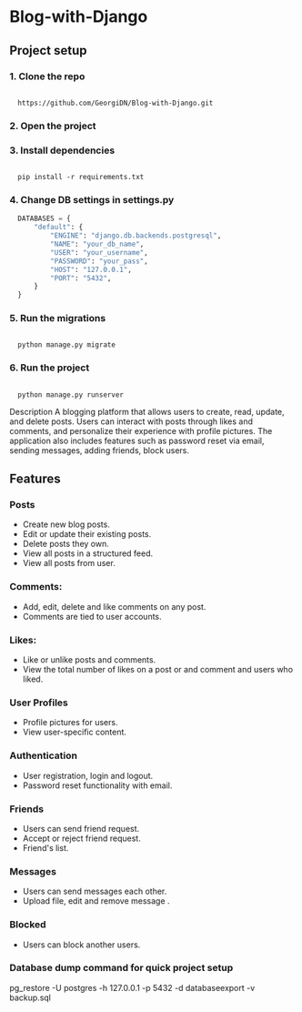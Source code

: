 # Blog-with-Django

## Project setup

### 1. Clone the repo
   
  ```terminal

    https://github.com/GeorgiDN/Blog-with-Django.git

  ```

### 2. Open the project


### 3. Install dependencies
 
   ```terminal
   
     pip install -r requirements.txt
  
   ```

### 4. Change DB settings in settings.py

  ```py
    DATABASES = {
        "default": {
            "ENGINE": "django.db.backends.postgresql",
            "NAME": "your_db_name",
            "USER": "your_username",
            "PASSWORD": "your_pass",
            "HOST": "127.0.0.1",
            "PORT": "5432",
        }
    }
  ```

### 5. Run the migrations

  ```terminal

    python manage.py migrate

  ```

### 6. Run the project

  ```terminal

    python manage.py runserver

  ```

Description
A blogging platform that allows users to create, read, update, and delete posts. 
Users can interact with posts through likes and comments, and personalize their experience with profile pictures. 
The application also includes features such as password reset via email, sending messages, adding friends, block users.

## Features
### Posts
- Create new blog posts.
- Edit or update their existing posts.
- Delete posts they own.
- View all posts in a structured feed.
- View all posts from user.

### Comments:
- Add, edit, delete and like comments on any post.
- Comments are tied to user accounts.

### Likes:
- Like or unlike posts and comments.
- View the total number of likes on a post or and comment and users who liked.

### User Profiles
- Profile pictures for users.
- View user-specific content.

### Authentication
- User registration, login and logout.
- Password reset functionality with email.

### Friends
- Users can send friend request.
- Accept or reject friend request.
- Friend's list.

### Messages
- Users can send messages each other.
- Upload file, edit and remove message .

### Blocked
- Users can block another users.

### Database dump command for quick project setup
pg_restore -U postgres -h 127.0.0.1 -p 5432 -d databaseexport -v backup.sql
